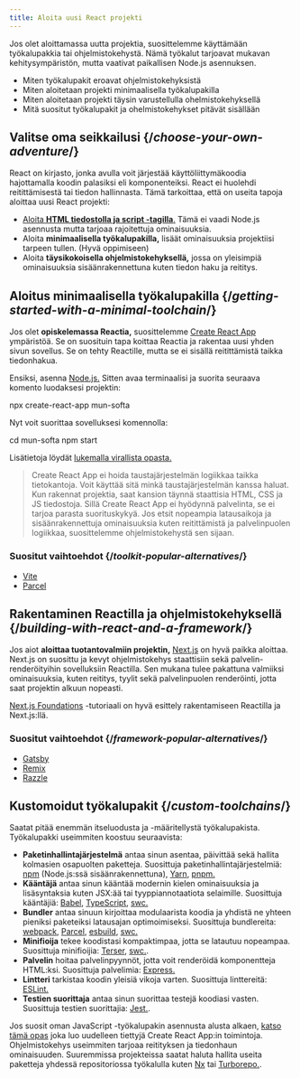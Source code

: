 ```yaml
---
title: Aloita uusi React projekti
---
```


<Intro>

Jos olet aloittamassa uutta projektia, suosittelemme käyttämään työkalupakkia tai ohjelmistokehystä. Nämä työkalut tarjoavat mukavan kehitysympäristön, mutta vaativat paikallisen Node.js asennuksen.

</Intro>

<YouWillLearn>

* Miten työkalupakit eroavat ohjelmistokehyksistä
* Miten aloitetaan projekti minimaalisella työkalupakilla
* Miten aloitetaan projekti täysin varustellulla ohelmistokehyksellä
* Mitä suositut työkalupakit ja ohelmistokehykset pitävät sisällään

</YouWillLearn>

## Valitse oma seikkailusi {/*choose-your-own-adventure*/}


React on kirjasto, jonka avulla voit järjestää käyttöliittymäkoodia hajottamalla koodin palasiksi eli komponenteiksi. React ei huolehdi reitittämisestä tai tiedon hallinnasta. Tämä tarkoittaa, että on useita tapoja aloittaa uusi React projekti:

* [Aloita **HTML tiedostolla ja script -tagilla**.](/learn/add-react-to-a-website) Tämä ei vaadi Node.js asennusta mutta tarjoaa rajoitettuja ominaisuuksia.
* Aloita **minimaalisella työkalupakilla,** lisäät ominaisuuksia projektiisi tarpeen tullen. (Hyvä oppimiseen)
* Aloita **täysikokoisella ohjelmistokehyksellä,** jossa on yleisimpiä ominaisuuksia sisäänrakennettuna kuten tiedon haku ja reititys.

## Aloitus minimaalisella työkalupakilla {/*getting-started-with-a-minimal-toolchain*/}

Jos olet **opiskelemassa Reactia,** suosittelemme [Create React App](https://create-react-app.dev/) ympäristöä. Se on suosituin tapa koittaa Reactia ja rakentaa uusi yhden sivun sovellus. Se on tehty Reactille, mutta se ei sisällä reitittämistä taikka tiedonhakua.

Ensiksi, asenna [Node.js.](https://nodejs.org/en/) Sitten avaa terminaalisi ja suorita seuraava komento luodaksesi projektin:

<TerminalBlock>

npx create-react-app mun-softa

</TerminalBlock>


Nyt voit suorittaa sovelluksesi komennolla:

<TerminalBlock>

cd mun-softa
npm start

</TerminalBlock>

Lisätietoja löydät [lukemalla virallista opasta.](https://create-react-app.dev/docs/getting-started)

> Create React App ei hoida taustajärjestelmän logiikkaa taikka tietokantoja. Voit käyttää sitä minkä taustajärjestelmän kanssa haluat. Kun rakennat projektia, saat kansion täynnä staattisia HTML, CSS ja JS tiedostoja. Sillä Create React App ei hyödynnä palvelinta, se ei tarjoa parasta suorituskykyä. Jos etsit nopeampia latausaikoja ja sisäänrakennettuja ominaisuuksia kuten reitittämistä ja palvelinpuolen logiikkaa, suosittelemme ohjelmistokehystä sen sijaan.

### Suositut vaihtoehdot {/*toolkit-popular-alternatives*/}

* [Vite](https://vitejs.dev/guide/)
* [Parcel](https://parceljs.org/getting-started/webapp/)

## Rakentaminen Reactilla ja ohjelmistokehyksellä {/*building-with-react-and-a-framework*/}

Jos aiot **aloittaa tuotantovalmiin projektin,** [Next.js](https://nextjs.org/) on hyvä paikka aloittaa. Next.js on suosittu ja kevyt ohjelmistokehys staattisiin sekä palvelin-renderöityihin sovelluksiin Reactilla. Sen mukana tulee pakattuna valmiiksi ominaisuuksia, kuten reititys, tyylit sekä palvelinpuolen renderöinti, jotta saat projektin alkuun nopeasti.

[Next.js Foundations](https://nextjs.org/learn/foundations/about-nextjs) -tutoriaali on hyvä esittely rakentamiseen Reactilla ja Next.js:llä.

### Suositut vaihtoehdot {/*framework-popular-alternatives*/}

* [Gatsby](https://www.gatsbyjs.org/)
* [Remix](https://remix.run/)
* [Razzle](https://razzlejs.org/)

## Kustomoidut työkalupakit {/*custom-toolchains*/}

Saatat pitää enemmän itseluodusta ja -määritellystä työkalupakista. Työkalupakki useimmiten koostuu seuraavista:

* **Paketinhallintajärjestelmä** antaa sinun asentaa, päivittää sekä hallita kolmasien osapuolten paketteja. Suosittuja paketinhallintajärjestelmiä: [npm](https://www.npmjs.com/) (Node.js:ssä sisäänrakennettuna), [Yarn](https://yarnpkg.com/), [pnpm.](https://pnpm.io/)
* **Kääntäjä** antaa sinun kääntää modernin kielen ominaisuuksia ja lisäsyntaksia kuten JSX:ää tai tyyppiannotaatiota selaimille. Suosittuja kääntäjiä: [Babel](https://babeljs.io/), [TypeScript](http://typescript.org/), [swc.](https://swc.rs/)
* **Bundler** antaa sinuun kirjoittaa modulaarista koodia ja yhdistä ne yhteen pieniksi paketeiksi latausajan optimoimiseksi. Suosittuja bundlereita: [webpack](https://webpack.js.org/), [Parcel](https://parceljs.org/), [esbuild](https://esbuild.github.io/), [swc.](https://swc.rs/)
* **Minifioija** tekee koodistasi kompaktimpaa, jotta se latautuu nopeampaa. Suosittuja minifioijia: [Terser](https://terser.org/), [swc.](https://swc.rs/).
* **Palvelin** hoitaa palvelinpyynnöt, jotta voit renderöidä komponentteja HTML:ksi. Suosittuja palvelimia: [Express.](https://expressjs.com/)
* **Lintteri** tarkistaa koodin yleisiä vikoja varten. Suosittuja linttereitä: [ESLint.](https://eslint.org/)
* **Testien suorittaja** antaa sinun suorittaa testejä koodiasi vasten. Suosittuja testien suorittajia: [Jest.](https://jestjs.io/).

Jos suosit oman JavaScript -työkalupakin asennusta alusta alkaen, [katso tämä opas](https://blog.usejournal.com/creating-a-react-app-from-scratch-f3c693b84658) joka luo uudelleen tiettyjä Create React App:in toimintoja. Ohjelmistokehys useimmiten tarjoaa reitityksen ja tiedonhaun ominaisuuden. Suuremmissa projekteissa saatat haluta hallita useita paketteja yhdessä repositoriossa työkalulla kuten [Nx](https://nx.dev/react) tai [Turborepo.](https://turborepo.org/).
